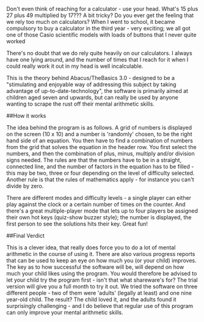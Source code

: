 Don't even think of reaching for a calculator - use your head. What's 15 plus 27 plus 49 multiplied by 17??? A bit tricky? Do you ever get the feeling that we rely too much on calculators? When I went to school, it became compulsory to buy a calculator in the third year - very exciting; we all got one of those Casio scientific models with loads of buttons that I never quite worked

There's no doubt that we do rely quite heavily on our calculators. I always have one lying around, and the number of times that I reach for it when I could really work it out in my head is well incalculable.

This is the theory behind Abacus/TheBasics 3.0 - designed to be a "stimulating and enjoyable way of addressing this subject by taking advantage of up-to-date-technology", the software is primarily aimed at children aged seven and upwards, but can really be used by anyone wanting to scrape the rust off their mental arithmetic skills.

##How it works

The idea behind the program is as follows. A grid of numbers is displayed on the screen (10 x 10) and a number is 'randomly' chosen, to be the right hand side of an equation. You then have to find a combination of numbers from the grid that solves the equation in the header row. You first select the numbers, and then the combination of plus, minus, multiply and/or division signs needed. The rules are that the numbers have to be in a straight, connected line, and the number of factors in the equation has to be filled - this may be two, three or four depending on the level of difficulty selected. Another rule is that the rules of mathematics apply - for instance you can't divide by zero.

There are different modes and difficulty levels - a single player can either play against the clock or a certain number of times on the counter. And there's a great multiple-player mode that lets up to four players be assigned their own hot keys (quiz-show buzzer style); the number is displayed, the first person to see the solutions hits their key. Great fun!


##Final Verdict

This is a clever idea, that really does force you to do a lot of mental arithmetic in the course of using it. There are also various progress reports that can be used to keep an eye on how much you (or your child) improves. The key as to how successful the software will be, will depend on how much your child likes using the program. You would therefore be advised to let your child try the program first - isn't that what shareware's for? The trial version will give you a full month to try it out. We tried the software on three different people - two of them were 'adults' (legally at least) and one nine year-old child. The result? The child loved it, and the adults found it surprisingly challenging - and I do believe that regular use of this program can only improve your mental arithmetic skills.
